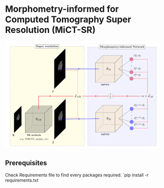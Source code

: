 # Morphometry-informed for Computed Tomography Super Resolution (MiCT-SR)
<span align="center"><img src="Illustration/MiCT_figure.png"/></span>



## Prerequisites

Check Requirements file to find every packages required.
`pip install -r requirements.txt
